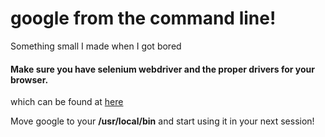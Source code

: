 # google from the command line!
Something small I made when I got bored

####  Make sure you have selenium webdriver and the proper drivers for your browser.
which can be found at [here](https://www.seleniumhq.org)

Move google to your **/usr/local/bin**  and start using it in your next session!
